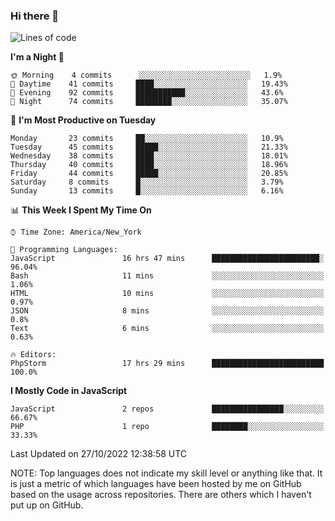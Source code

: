 ### Hi there 👋

<!--
**LynxJinxxy/LynxJinxxy** is a ✨ _special_ ✨ repository because its `README.md` (this file) appears on your GitHub profile.

Here are some ideas to get you started:

- 🔭 I’m currently working on ...
- 🌱 I’m currently learning ...
- 👯 I’m looking to collaborate on ...
- 🤔 I’m looking for help with ...
- 💬 Ask me about ...
- 📫 How to reach me: ...
- 😄 Pronouns: ...
- ⚡ Fun fact: ...
-->

<!--START_SECTION:waka-->
![Lines of code](https://img.shields.io/badge/From%20Hello%20World%20I%27ve%20Written-22%20Thousand%20lines%20of%20code-blue)

**I'm a Night 🦉** 

```text
🌞 Morning    4 commits      ░░░░░░░░░░░░░░░░░░░░░░░░░   1.9% 
🌆 Daytime    41 commits     ████░░░░░░░░░░░░░░░░░░░░░   19.43% 
🌃 Evening    92 commits     ███████████░░░░░░░░░░░░░░   43.6% 
🌙 Night      74 commits     ████████░░░░░░░░░░░░░░░░░   35.07%

```
📅 **I'm Most Productive on Tuesday** 

```text
Monday       23 commits     ██░░░░░░░░░░░░░░░░░░░░░░░   10.9% 
Tuesday      45 commits     █████░░░░░░░░░░░░░░░░░░░░   21.33% 
Wednesday    38 commits     ████░░░░░░░░░░░░░░░░░░░░░   18.01% 
Thursday     40 commits     ████░░░░░░░░░░░░░░░░░░░░░   18.96% 
Friday       44 commits     █████░░░░░░░░░░░░░░░░░░░░   20.85% 
Saturday     8 commits      █░░░░░░░░░░░░░░░░░░░░░░░░   3.79% 
Sunday       13 commits     █░░░░░░░░░░░░░░░░░░░░░░░░   6.16%

```


📊 **This Week I Spent My Time On** 

```text
⌚︎ Time Zone: America/New_York

💬 Programming Languages: 
JavaScript               16 hrs 47 mins      ████████████████████████░   96.04% 
Bash                     11 mins             ░░░░░░░░░░░░░░░░░░░░░░░░░   1.06% 
HTML                     10 mins             ░░░░░░░░░░░░░░░░░░░░░░░░░   0.97% 
JSON                     8 mins              ░░░░░░░░░░░░░░░░░░░░░░░░░   0.8% 
Text                     6 mins              ░░░░░░░░░░░░░░░░░░░░░░░░░   0.63%

🔥 Editors: 
PhpStorm                 17 hrs 29 mins      █████████████████████████   100.0%

```

**I Mostly Code in JavaScript** 

```text
JavaScript               2 repos             ████████████████░░░░░░░░░   66.67% 
PHP                      1 repo              ████████░░░░░░░░░░░░░░░░░   33.33%

```



 Last Updated on 27/10/2022 12:38:58 UTC
<!--END_SECTION:waka-->
NOTE: Top languages does not indicate my skill level or anything like that. It is just a metric of which languages have been hosted by me on GitHub based on the usage across repositories. There are others which I haven't put up on GitHub.
